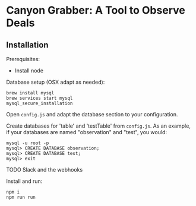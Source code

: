 # Canyon Grabber: A Tool to Observe Deals 

## Installation 

Prerequisites:
- Install node

Database setup (OSX adapt as needed):
```
brew install mysql
brew services start mysql
mysql_secure_installation
```

Open `config.js` and adapt the database section to your configuration.

Create databases for 'table' and 'testTable' from `config.js`. 
As an example, if your databases are named "observation" and "test", you would:
```
mysql -u root -p
mysql> CREATE DATABASE observation;
mysql> CREATE DATABASE test;
mysql> exit
```

TODO Slack and the webhooks

Install and run:
```
npm i
npm run run
```
